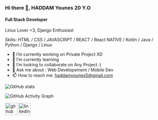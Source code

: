 ### Hi there 👋,  HADDAM Younes 20 Y.O
#### Full Stack Developer

Linux Lover <3, Django Enthusiast

Skills: HTML / CSS / JAVASCRIPT / REACT / React NATIVE / Kotlin / Java / Python / Django / Linux

- 🔭 I’m currently working on Private Project XD 
- 🌱 I’m currently learning  
- 👯 I’m looking to collaborate on Any Project :) 
- 💬 Ask me about : Web Developement / Mobile Dev 
- 📫 How to reach me: haddamyounes5@gmail.com 




![GitHub stats](https://github-readme-stats.vercel.app/api?username=younext19&show_icons=true)  

![GitHub Activity Graph](https://activity-graph.herokuapp.com/graph?username=younext19)  

[<img src='https://cdn.jsdelivr.net/npm/simple-icons@3.0.1/icons/github.svg' alt='github' height='40'>](https://github.com/younext19)  [<img src='https://cdn.jsdelivr.net/npm/simple-icons@3.0.1/icons/linkedin.svg' alt='linkedin' height='40'>](https://www.linkedin.com/in/younes-haddam-754b5019b/)  
